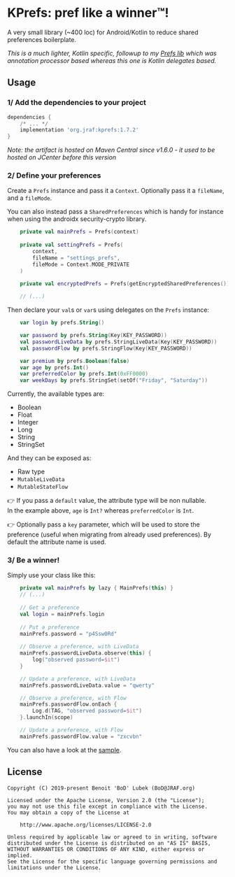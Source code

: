 # KPrefs: pref like a winner™!

A very small library (~400 loc) for Android/Kotlin to reduce
shared preferences boilerplate.

_This is a much lighter, Kotlin specific, followup to my [Prefs lib](https://github.com/BoD/android-prefs)
which was annotation processor based whereas this one is
Kotlin delegates based._

## Usage
### 1/ Add the dependencies to your project

```groovy
dependencies {
    /* ... */
    implementation 'org.jraf:kprefs:1.7.2'
}
```
_Note: the artifact is hosted on Maven Central since v1.6.0 - it used to be hosted on JCenter before this version_

### 2/ Define your preferences
Create a `Prefs` instance and pass it a `Context`.  Optionally pass it a `fileName`, and a `fileMode`.

You can also instead pass a `SharedPreferences` which is handy for instance when using the androidx security-crypto library.

```kotlin
    private val mainPrefs = Prefs(context)
    
    private val settingPrefs = Prefs(
        context,
        fileName = "settings_prefs",
        fileMode = Context.MODE_PRIVATE
    )

    private val encryptedPrefs = Prefs(getEncryptedSharedPreferences())
    
    // (...)
```

Then declare your `val`s or `var`s using delegates on the `Prefs` instance:

```kotlin
    var login by prefs.String()

    var password by prefs.String(Key(KEY_PASSWORD))
    val passwordLiveData by prefs.StringLiveData(Key(KEY_PASSWORD))
    val passwordFlow by prefs.StringFlow(Key(KEY_PASSWORD))

    var premium by prefs.Boolean(false)
    var age by prefs.Int()
    var preferredColor by prefs.Int(0xFF0000)
    var weekDays by prefs.StringSet(setOf("Friday", "Saturday"))
```

Currently, the available types are:
- Boolean
- Float
- Integer
- Long
- String
- StringSet

And they can be exposed as:
- Raw type
- `MutableLiveData`
- `MutableStateFlow`

👉 If you pass a `default` value, the attribute type will be non nullable.<br>
In the example above, `age` is `Int?` whereas `preferredColor` is `Int`.

👉 Optionally pass a `key` parameter, which will be used
to store the preference (useful when migrating from already used preferences).
By default the attribute name is used.

### 3/ Be a winner!
Simply use your class like this:
```kotlin
    private val mainPrefs by lazy { MainPrefs(this) }
    // (...)
    
    // Get a preference
    val login = mainPrefs.login
    
    // Put a preference
    mainPrefs.password = "p4Ssw0Rd"
    
    // Observe a preference, with LiveData
    mainPrefs.passwordLiveData.observe(this) {
        log("observed password=$it")
    }

    // Update a preference, with LiveData
    mainPrefs.passwordLiveData.value = "qwerty"

    // Observe a preference, with Flow
    mainPrefs.passwordFlow.onEach {
        Log.d(TAG, "observed password=$it")
    }.launchIn(scope)

    // Update a preference, with Flow
    mainPrefs.passwordFlow.value = "zxcvbn"
```

You can also have a look at the [sample](sample/).

## License

```
Copyright (C) 2019-present Benoit 'BoD' Lubek (BoD@JRAF.org)

Licensed under the Apache License, Version 2.0 (the "License");
you may not use this file except in compliance with the License.
You may obtain a copy of the License at

    http://www.apache.org/licenses/LICENSE-2.0

Unless required by applicable law or agreed to in writing, software
distributed under the License is distributed on an "AS IS" BASIS,
WITHOUT WARRANTIES OR CONDITIONS OF ANY KIND, either express or implied.
See the License for the specific language governing permissions and
limitations under the License.
```
